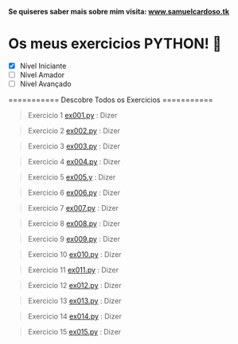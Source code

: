 **Se quiseres saber mais sobre mim visita: www.samuelcardoso.tk**

# Os meus exercicios PYTHON! 🐍 
- [x] Nível Iniciante
- [ ] Nível Amador
- [ ] Nível Avançado

=========== Descobre Todos os Exercicios ===========

> Exercicio 1
[ex001.py](https://github.com/samuel-cardoso/PYTHON/blob/main/ex001.py) : Dizer

> Exercicio 2
[ex002.py](https://github.com/samuel-cardoso/PYTHON/blob/main/ex002.py) : Dizer

> Exercicio 3
[ex003.py](https://github.com/samuel-cardoso/PYTHON/blob/main/ex003.py) : Dizer

> Exercicio 4
[ex004.py](https://github.com/samuel-cardoso/PYTHON/blob/main/ex004.py) : Dizer

> Exercicio 5
[ex005.y](https://github.com/samuel-cardoso/PYTHON/blob/main/ex005.py) : Dizer

> Exercicio 6
[ex006.py](https://github.com/samuel-cardoso/PYTHON/blob/main/ex006.py) : Dizer

> Exercicio 7
[ex007.py](https://github.com/samuel-cardoso/PYTHON/blob/main/ex007.py) : Dizer

> Exercicio 8
[ex008.py](https://github.com/samuel-cardoso/PYTHON/blob/main/ex008.py) : Dizer

> Exercicio 9
[ex009.py](https://github.com/samuel-cardoso/PYTHON/blob/main/ex009.py) : Dizer

> Exercicio 10
[ex010.py](https://github.com/samuel-cardoso/PYTHON/blob/main/ex010.py) : Dizer

> Exercicio 11
[ex011.py](https://github.com/samuel-cardoso/PYTHON/blob/main/ex011.py) : Dizer

> Exercicio 12
[ex012.py](https://github.com/samuel-cardoso/PYTHON/blob/main/ex012.py) : Dizer

> Exercicio 13
[ex013.py](https://github.com/samuel-cardoso/PYTHON/blob/main/ex013.py) : Dizer

> Exercicio 14
[ex014.py](https://github.com/samuel-cardoso/PYTHON/blob/main/ex014.py) : Dizer

> Exercicio 15
[ex015.py](https://github.com/samuel-cardoso/PYTHON/blob/main/ex015.py) : Dizer



